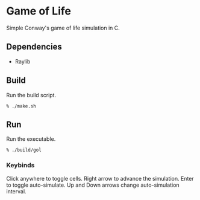 # Game of Life
Simple Conway's game of life simulation in C.

## Dependencies
- Raylib

## Build
Run the build script.

`% ./make.sh`

## Run
Run the executable.

`% ./build/gol`

### Keybinds
Click anywhere to toggle cells. Right arrow to advance the simulation. Enter to toggle auto-simulate. Up and Down arrows change auto-simulation interval.
